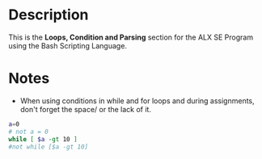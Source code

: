 # Description
This is the **Loops, Condition and Parsing** section for the ALX SE Program using the Bash Scripting Language.

# Notes
* When using conditions in while and for loops and during assignments, don't forget the space/ or the lack of it.
```sh
a=0
# not a = 0
while [ $a -gt 10 ]
#not while [$a -gt 10]
```


